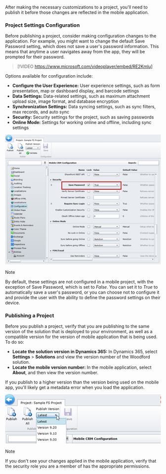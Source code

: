 After making the necessary customizations to a project, you'll need to publish it before those changes are reflected in the mobile application.

### Project Settings Configuration

Before publishing a project, consider making configuration changes to the application. For example, you might want to change the default Save Password setting, which does not save a user's password information. This means that anytime a user navigates away from the app, they will be prompted for their password.

>[!VIDEO https://www.microsoft.com/videoplayer/embed/RE2Kmlu]

Options available for configuration include:

- **Configure the User Experience:** User experience settings, such as form presentation, map or dashboard display, and barcode settings
- **Data Settings:**  Data-related settings, such as maximum attachment upload size, image format, and database encryption
- **Synchronization Settings:** Data syncing settings, such as sync filters, max records, and auto sync
- **Security:** Security settings for the project, such as saving passwords
- **Online Mode:** Settings for working online and offline, including sync settings

![Mobile Configuration Window](../media/MO-Unit5-1.png)

> [!Note]
> By default, these settings are not configured in a mobile project, with the exception of Save Password, which is set to *False*. You can set it to *True* to automatically save a user's password, or you can choose not to configure it and provide the user with the ability to define the password settings on their device.

### Publishing a Project

Before you publish a project, verify that you are publishing to the same version of the solution that is deployed to your environment, as well as a compatible version for the version of mobile application that is being
used. To do so:

- **Locate the solution version in Dynamics 365:** In Dynamics 365, select **Settings** \> **Solutions** and view the version number of the Woodford solution.
- **Locate the mobile version number:** In the mobile application, select **About**, and then view the version number.

If you publish to a higher version than the version being used on the mobile app, you'll likely get a metadata error when you load the application.

![Published Versions](../media/MO-Unit5-2.png)

> [!Note]
> If you don't see your changes applied in the mobile application, verify that the security role you are a member of has the appropriate permissions.
